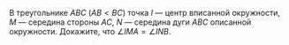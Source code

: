 В треугольнике $ABC$ ($AB < BC$) точка $I$ — центр вписанной 
окружности, $M$ — середина стороны $AC$, $N$ — середина дуги $ABC$ 
описанной окружности. Докажите, что $\angle IMA = \angle INB$.